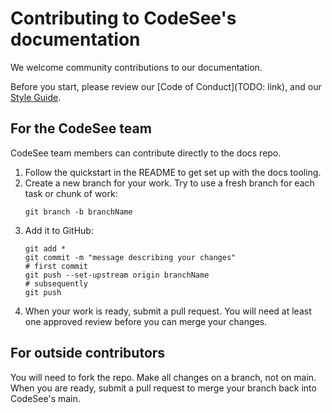 # Contributing to CodeSee's documentation

We welcome community contributions to our documentation.

Before you start, please review our [Code of Conduct](TODO: link), and our [Style Guide](https://github.com/Codesee-io/docs/wiki/Style-guide).

## For the CodeSee team

CodeSee team members can contribute directly to the docs repo.

1. Follow the quickstart in the README to get set up with the docs tooling.
2. Create a new branch for your work. Try to use a fresh branch for each task or chunk of work:
    ```
    git branch -b branchName
    ```
3. Add it to GitHub:
    ```
    git add *
    git commit -m "message describing your changes"
    # first commit
    git push --set-upstream origin branchName
    # subsequently
    git push
    ```
4. When your work is ready, submit a pull request. You will need at least one approved review before you can merge your changes.

## For outside contributors

You will need to fork the repo. Make all changes on a branch, not on main. When you are ready, submit a pull request to merge your branch back into CodeSee's main.

